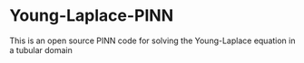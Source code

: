 # Young-Laplace-PINN
This is an open source PINN code for solving the Young-Laplace equation in a tubular domain
